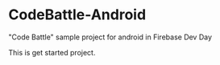 # CodeBattle-Android
"Code Battle" sample project for android in Firebase Dev Day

This is get started project.
